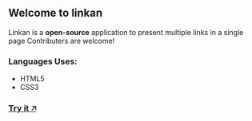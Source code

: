 ## Welcome to linkan

Linkan is a **open-source** application to present multiple links in a single page
Contributers are welcome!
### Languages Uses:

- HTML5
- CSS3
### [Try it 🡥](#)

